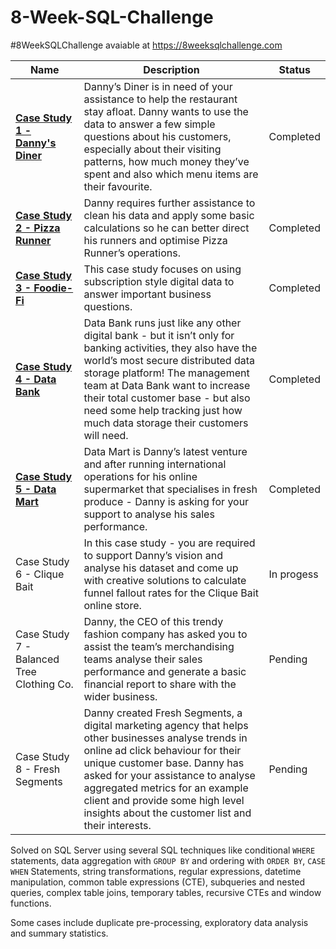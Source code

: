 # 8-Week-SQL-Challenge 
#8WeekSQLChallenge avaiable at https://8weeksqlchallenge.com

| Name                                       | Description                                                                                                                                                                                                                                                                                                                                                                                                                                        | Status               |
|--------------------------------------------|----------------------------------------------------------------------------------------------------------------------------------------------------------------------------------------------------------------------------------------------------------------------------------------------------------------------------------------------------------------------------------------------------------------------------------------------------|---------------------|
| **[Case Study 1 - Danny's Diner](https://github.com/andreareosa/8-Week-SQL-Challenge/tree/main/Case%20Study%201%20-%20Danny's%20Diner)**              | Danny’s Diner is in need of your assistance to help the restaurant stay afloat. Danny wants to use the data to answer a few simple questions about his customers, especially about their visiting patterns, how much money they’ve spent and also which menu items are their favourite. | Completed           |
| **[Case Study 2 - Pizza Runner](https://github.com/andreareosa/8-Week-SQL-Challenge/tree/main/Case%20Study%202%20-%20Pizza%20Runner)**               | Danny requires further assistance to clean his data and apply some basic calculations so he can better direct his runners and optimise Pizza Runner’s operations.                                                                                                                                                                                                                                                                                  | Completed           |
| **[Case Study 3 - Foodie-Fi](https://github.com/andreareosa/8-Week-SQL-Challenge/tree/main/Case%20Study%203%20-%20Foodie-Fi)** | This case study focuses on using subscription style digital data to answer important business questions. | Completed |
| **[Case Study 4 - Data Bank](https://github.com/andreareosa/8-Week-SQL-Challenge/tree/main/Case%20Study%204%20-%20Data%20Bank)** | Data Bank runs just like any other digital bank - but it isn’t only for banking activities, they also have the world’s most secure distributed data storage platform! The management team at Data Bank want to increase their total customer base - but also need some help tracking just how much data storage their customers will need.| Completed |
| **[Case Study 5 - Data Mart](https://github.com/andreareosa/8-Week-SQL-Challenge/tree/main/Case%20Study%205%20-%20Data%20Mart)** | Data Mart is Danny’s latest venture and after running international operations for his online supermarket that specialises in fresh produce - Danny is asking for your support to analyse his sales performance. | Completed |
| Case Study 6 - Clique Bait | In this case study - you are required to support Danny’s vision and analyse his dataset and come up with creative solutions to calculate funnel fallout rates for the Clique Bait online store. | In progess |
| Case Study 7 - Balanced Tree Clothing Co. | Danny, the CEO of this trendy fashion company has asked you to assist the team’s merchandising teams analyse their sales performance and generate a basic financial report to share with the wider business. | Pending |
| Case Study 8 - Fresh Segments | Danny created Fresh Segments, a digital marketing agency that helps other businesses analyse trends in online ad click behaviour for their unique customer base. Danny has asked for your assistance to analyse aggregated metrics for an example client and provide some high level insights about the customer list and their interests. | Pending |

Solved on SQL Server using several SQL techniques like conditional `WHERE` statements, data aggregation with `GROUP BY` and ordering with `ORDER BY`, `CASE WHEN` Statements, string transformations, regular expressions, datetime manipulation, common table expressions (CTE), subqueries and nested queries, complex table joins, temporary tables, recursive CTEs and window functions.

Some cases include duplicate pre-processing, exploratory data analysis and summary statistics.
